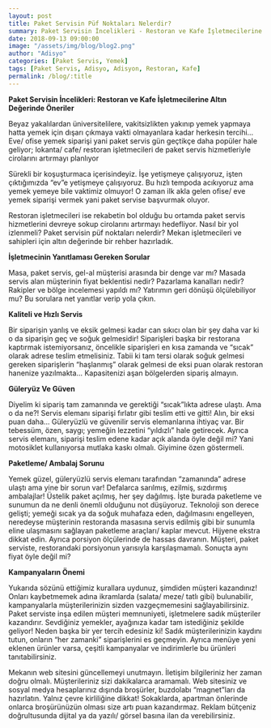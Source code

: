 ```yaml
---
layout: post
title: Paket Servisin Püf Noktaları Nelerdir?
summary: Paket Servisin İncelikleri - Restoran ve Kafe İşletmecilerine Altın Değerinde Öneriler
date: 2018-09-13 09:00:00
image: "/assets/img/blog/blog2.png"
author: "Adisyo"
categories: [Paket Servis, Yemek]
tags: [Paket Servis, Adisyo, Adisyon, Restoran, Kafe]
permalink: /blog/:title
---
```


**Paket Servisin İncelikleri: Restoran ve Kafe İşletmecilerine Altın Değerinde Öneriler**

Beyaz yakalılardan üniversitelilere, vakitsizlikten yakınıp yemek yapmaya hatta yemek için dışarı çıkmaya vakti olmayanlara kadar herkesin tercihi… Eve/ ofise yemek siparişi yani paket servis gün geçtikçe daha popüler hale geliyor; lokanta/ cafe/ restoran işletmecileri de paket servis hizmetleriyle cirolarını artırmayı planlıyor

Sürekli bir koşuşturmaca içerisindeyiz. İşe yetişmeye çalışıyoruz, işten çıktığımızda “ev”e yetişmeye çalışıyoruz. Bu hızlı tempoda acıkıyoruz ama yemek yemeye bile vaktimiz olmuyor! O zaman ilk akla gelen ofise/ eve yemek siparişi vermek yani paket servise başvurmak oluyor.

Restoran işletmecileri ise rekabetin bol olduğu bu ortamda paket servis hizmetlerini devreye sokup cirolarını artırmayı hedefliyor. Nasıl bir yol izlenmeli? Paket servisin püf noktaları nelerdir? Mekan işletmecileri ve sahipleri için altın değerinde bir rehber hazırladık.

**İşletmecinin Yanıtlaması Gereken Sorular**

Masa, paket servis, gel-al müşterisi arasında bir denge var mı? Masada servis alan müşterinin fiyat beklentisi nedir? Pazarlama kanalları nedir? Rakipler ve bölge incelemesi yapıldı mı? Yatırımın geri dönüşü ölçülebiliyor mu? Bu sorulara net yanıtlar verip yola çıkın.

**Kaliteli ve Hızlı Servis**

Bir siparişin yanlış ve eksik gelmesi kadar can sıkıcı olan bir şey daha var ki o da siparişin geç ve soğuk gelmesidir! Siparişleri başka bir restorana kaptırmak istemiyorsanız, öncelikle siparişleri en kısa zamanda ve “sıcak” olarak adrese teslim etmelisiniz. Tabii ki tam tersi olarak soğuk gelmesi gereken siparişlerin “haşlanmış” olarak gelmesi de eksi puan olarak restoran hanenize yazılmakta… Kapasitenizi aşan bölgelerden sipariş almayın.

**Güleryüz Ve Güven**

Diyelim ki sipariş tam zamanında ve gerektiği “sıcak”lıkta adrese ulaştı. Ama o da ne?! Servis elemanı siparişi fırlatır gibi teslim etti ve gitti! Alın, bir eksi puan daha… Güleryüzlü ve güvenilir servis elemanlarına ihtiyaç var. Bir tebessüm, özen, saygı; yemeğin lezzetini “yıldızlı” hale getirecek. Ayrıca servis elemanı, siparişi teslim edene kadar açık alanda öyle değil mi? Yani motosiklet kullanıyorsa mutlaka kaskı olmalı. Giyimine özen göstermeli.

**Paketleme/ Ambalaj Sorunu**

Yemek güzel, güleryüzlü servis elemanı tarafından “zamanında” adrese ulaştı ama yine bir sorun var! Defalarca sarılmış, ezilmiş, sızdırmış ambalajlar! Üstelik paket açılmış, her şey dağılmış. İşte burada paketleme ve sunumun da ne denli önemli olduğunu not düşüyoruz. Teknoloji son derece gelişti; yemeği sıcak ya da soğuk muhafaza eden, dağılmasını engelleyen, neredeyse müşterinin restoranda masasına servis edilmiş gibi bir sunumla eline ulaşmasını sağlayan paketleme araçları/ kaplar mevcut. Hijyene ekstra dikkat edin. Ayrıca porsiyon ölçülerinde de hassas davranın. Müşteri, paket serviste, restorandaki porsiyonun yarısıyla karşılaşmamalı. Sonuçta aynı fiyat öyle değil mi?

**Kampanyaların Önemi**

Yukarıda sözünü ettiğimiz kurallara uydunuz, şimdiden müşteri kazandınız! Onları kaybetmemek adına ikramlarda (salata/ meze/ tatlı gibi) bulunabilir, kampanyalarla müşterilerinizin sizden vazgeçmemesini sağlayabilirsiniz. Paket serviste inşa edilen müşteri memnuniyeti, işletmelere sadık müşteriler kazandırır. Sevdiğiniz yemekler, ayağınıza kadar tam istediğiniz şekilde geliyor! Neden başka bir yer tercih edesiniz ki! Sadık müşterilerinizin kaydını tutun, onların “her zamanki” siparişlerini es geçmeyin. Ayrıca menüye yeni eklenen ürünler varsa, çeşitli kampanyalar ve indirimlerle bu ürünleri tanıtabilirsiniz.

Mekanın web sitesini güncellemeyi unutmayın. İletişim bilgileriniz her zaman doğru olmalı. Müşterileriniz sizi dakikalarca aramamalı. Web sitesiniz ve sosyal medya hesaplarınız dışında broşürler, buzdolabı “magnet”ları da hazırlatın. Yalnız çevre kirliliğine dikkat! Sokaklarda, apartman önlerinde onlarca broşürünüzün olması size artı puan kazandırmaz. Reklam bütçeniz doğrultusunda dijital ya da yazılı/ görsel basına ilan da verebilirsiniz.